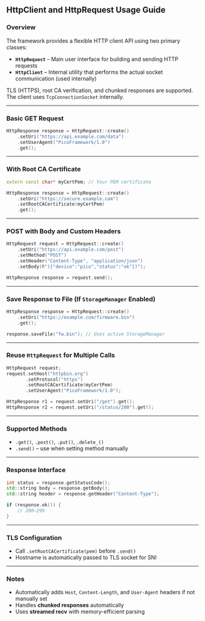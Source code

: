 ## HttpClient and HttpRequest Usage Guide

### Overview

The framework provides a flexible HTTP client API using two primary classes:

- **`HttpRequest`** – Main user interface for building and sending HTTP requests
- **`HttpClient`** – Internal utility that performs the actual socket communication (used internally)

TLS (HTTPS), root CA verification, and chunked responses are supported. The client uses `TcpConnectionSocket` internally.

---

### Basic GET Request

```cpp
HttpResponse response = HttpRequest::create()
    .setUri("https://api.example.com/data")
    .setUserAgent("PicoFramework/1.0")
    .get();
```

---

### With Root CA Certificate

```cpp
extern const char* myCertPem; // Your PEM certificate

HttpResponse response = HttpRequest::create()
    .setUri("https://secure.example.com")
    .setRootCACertificate(myCertPem)
    .get();
```

---

### POST with Body and Custom Headers

```cpp
HttpRequest request = HttpRequest::create()
    .setUri("https://api.example.com/post")
    .setMethod("POST")
    .setHeader("Content-Type", "application/json")
    .setBody(R"({"device":"pico","status":"ok"})");

HttpResponse response = request.send();
```

---

### Save Response to File (If `StorageManager` Enabled)

```cpp
HttpResponse response = HttpRequest::create()
    .setUri("https://example.com/firmware.bin")
    .get();

response.saveFile("fw.bin"); // Uses active StorageManager
```

---

### Reuse `HttpRequest` for Multiple Calls

```cpp
HttpRequest request;
request.setHost("httpbin.org")
       .setProtocol("https")
       .setRootCACertificate(myCertPem)
       .setUserAgent("PicoFramework/1.0");

HttpResponse r1 = request.setUri("/get").get();
HttpResponse r2 = request.setUri("/status/200").get();
```

---

### Supported Methods

- `.get()`, `.post()`, `.put()`, `.delete_()`
- `.send()` – use when setting method manually

---

### Response Interface

```cpp
int status = response.getStatusCode();
std::string body = response.getBody();
std::string header = response.getHeader("Content-Type");

if (response.ok()) {
    // 200–299
}
```

---

### TLS Configuration

- Call `.setRootCACertificate(pem)` before `.send()`
- Hostname is automatically passed to TLS socket for SNI

---

### Notes

- Automatically adds `Host`, `Content-Length`, and `User-Agent` headers if not manually set
- Handles **chunked responses** automatically
- Uses **streamed recv** with memory-efficient parsing

